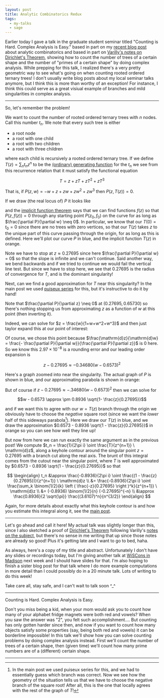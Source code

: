 ```yaml
---
layout: post
title: Analytic Combinatorics Redux
tags:
  - my-talks
  - sage
---
```


Earlier today I gave a talk in the graduate student seminar titled 
"Counting is Hard. Complex Analysis is Easy." based in part on my 
[recent blog post][1] about analytic combinatorics and based in part 
on [Varilly's notes on Dirichlet's Theorem][2], showing how to count 
the number of trees of a certain shape and the number of 
"primes of a certain shape" by doing complex analysis. While prepping 
for this talk, I realized there's a very pretty geometric way to see 
what's going on when counting rooted ordered ternary trees! I don't 
usually write blog posts about my local seminar talks anymore, but 
I think this is more than worthy of an exception! For instance, I think
this could serve as a great visiual example of branches and mild singularities
in complex analysis.

---

So, let's remember the problem! 

We want to count the number of rooted ordered ternary trees with 
$n$ nodes. Call this number $t_n$. We note that every such tree 
is either
- a root node
- a root with one child 
- a root with two children 
- a root with three children 

where each child is recursively a rooted ordered ternary tree. 
If we define $T(z) = \sum_n t_n z^n$ 
to be the [(ordinary) generating function][3] for the $t_n$ we see 
from this recurrence relation that it must satisfy the functional equation

$$
T = z + zT + zT^2 + zT^3
$$

That is, if $P(z,w) = -w + z + zw + zw^2 + zw^3$ then $P(z,T(z)) = 0$. 

If we draw (the real locus of) $P$ it looks like

<div class="auto">
<script type="text/x-sage">
P(z,w) = -w + z + z*w + z*w^2 + z*w^3
implicit_plot(P, (z,-3,3), (w,-3,3), axes=True)
</script>
</div>

and the [implicit function theorem][4] says that we can find functions 
$f(z)$ so that $P(z,f(z)) = 0$ through any starting point $P(z_0,f_0)$ on the curve
for as long as $\frac{\partial P}{\partial w} \neq 0$. In particular, 
we know that our $T(0) = t_0 = 0$ since there are no trees with zero vertices,
so that our $T(z)$ takes $z$ to the unique part of this curve 
passing through the origin, for as long as this is defined. Here we'll plot
our curve $P$ in blue, and the implicit function $T(z)$ in orange.

<div class="auto">
<script type="text/x-sage">
P(z,w) = -w + z + z*w + z*w^2 + z*w^3

singularity = solve([diff(P,w) == 0, P == 0], [z,w])[0]
singZ, singW = singularity[0].rhs(), singularity[1].rhs()

full = implicit_plot(P, (z,-3,3), (w,-3,3), color='blue')
T    = implicit_plot(P, (z,-3,3), (w,-1,singW), color='orange')
pt   = point((singZ, singW), rgbcolor='orange', pointsize=30)
name = text('  ({},{})'.format(n(singZ, digits=5), n(singW, digits=5)),
            (singZ, singW),horizontal_alignment='left',color='black')
show(full+T+pt+name, xmin=-3, xmax=3, ymin=-3, ymax=3, axes=True)
</script>
</div>

Note we have to stop at $z \approx 0.27695$ since here 
$\frac{\partial P}{\partial w} = 0$ so that the slope 
is infinite and we can't continue. Said another way, we bend backwards 
and if we tried to continue we would fail the vertical line test. 
But since we have to stop here, we see that $0.27695$ is the 
radius of convergence for $T$, and is the dominant singularity!

Next, can we find a good approximation for $T$ near this singularity? In the 
main post we used [puiseux series][5] for this, but it's instructive to 
do it by hand!

Note that $\frac{\partial P}{\partial z} \neq 0$ at 
$(0.27695, 0.65730)$ so there's nothing stopping us from 
approximating $z$ as a function of $w$ at this point (then inverting it).

Indeed, we can solve for $z = \frac{w}{1+w+w^2+w^3}$ and then just 
taylor expand this at our point of interest:

<div class="auto">
<script type="text/x-sage">
P(z,w) = -w + z + z*w + z*w^2 + z*w^3

singularity = solve([diff(P,w) == 0, P == 0], [z,w])[0]
singZ, singW = singularity[0].rhs(), singularity[1].rhs()

show((w/(1+w+w^2+w^3)).series(w==singW,5))

</script>
</div>

Of course, we chose this point because 
$\frac{\mathrm{d}z}{\mathrm{d}w} = 
\frac{- \frac{\partial P}{\partial w}}{\frac{\partial P}{\partial z}}$
is $0$ here. So we know this $2.97 \times 10^{-8}$ is a rounding error and 
our leading order expansion is 

$$
z - 0.27695 \approx -0.34680 (w - 0.6573)^2
$$

Here's a graph zoomed into near the singularity. The actual graph of $P$ is 
shown in blue, and our approximating parabola is shown in orange:

<div class="auto">
<script type="text/x-sage">
P(z,w) = -w + z + z*w + z*w^2 + z*w^3

singularity = solve([diff(P,w) == 0, P == 0], [z,w])[0]
singZ, singW = singularity[0].rhs(), singularity[1].rhs()
eps = 0.25

D2 = (w/(1+w+w^2+w^3)).diff(w,2).subs(w=singW)/factorial(2)

S(z,w) = z - singZ - D2 * (w - singW)^2

full = implicit_plot(P, (z,singZ-eps,singZ+eps), (w,singW-eps,singW+eps), 
                        color='blue')
S    = implicit_plot(S, (z,singZ-eps,singZ+eps), (w,singW-eps,singW+eps), 
                        color='orange')
pt   = point((singZ, singW), rgbcolor='orange', pointsize=30)
name = text('  ({},{})'.format(n(singZ, digits=5), n(singW, digits=5)),
            (singZ, singW),horizontal_alignment='left',color='black')
show(full+S+pt+name, xmin=singZ-1.1*eps, xmax=singZ+1.1*eps, 
        ymin=singW-1.1*eps, ymax=singW+1.1*eps, axes=True)
</script>
</div>

But of course if $z - 0.27695 \approx -.34680 (w - 0.6573)^2$ then we 
can solve for 

$$w - 0.6573 \approx \pm 0.8936 \sqrt{1- \frac{z}{0.27695}}$$

and if we want this to agree with our $w = T(z)$ branch through the 
origin we obviously have to choose the *negative* square root 
(since we want the *lower* half of this sideways parabola[^2]). Here we 
draw our $T(z)$ in blue, and we draw the approximation 
$0.6573 - 0.8936 \sqrt{1 - \frac{z}{0.27695}}$ in orange so you 
can see how well they line up!

<div class="auto">
<script type="text/x-sage">
P(z,w) = -w + z + z*w + z*w^2 + z*w^3

singularity = solve([diff(P,w) == 0, P == 0], [z,w])[0]
singZ, singW = singularity[0].rhs(), singularity[1].rhs()
eps = 0.01

D2 = (w/(1+w+w^2+w^3)).diff(w,2).subs(w=singW)/factorial(2)

S = singW - sqrt(singZ/-D2) * (1 - z/singZ)^(1/2)


T    = implicit_plot(P, (z,-0.1,0.3), (w,-0.1,singW+eps), color='blue')
S    = plot(S, (z,singZ-eps,singZ), color='orange')
pt   = point((singZ, singW), rgbcolor='black', pointsize=30)
show(T+S+pt, xmin=-0.1, xmax=0.3, ymin=-0.1, ymax=singW+eps, axes=True)
</script>
</div>

But now from here we can run exactly the same argument as in the 
previous post! We compute 
$t_n = \frac{1}{2\pi i} \oint \frac{T}{z^{n+1}} \ \mathrm{d}z$, 
along a keyhole contour around the singular point $z=0.27695$ 
with a branch cut along the real axis. The brunt of this integral 
comes from the cutout near the singular point, where $T$ is well 
approximated by $0.6573 - 0.8936 \sqrt{1 - \frac{z}{0.27695}}$ 
so that 

$$
\begin{align}
t_n 
&\approx 
\frac{-0.8936}{2\pi i} \oint \frac{(1 - \frac{z}{0.27695})}{z^{n+1}} \ \mathrm{d}z \\
&=
\frac{-0.8936}{2\pi i} \oint \frac{\sum_k \binom{1/2}{k} 
\left ( \frac{-z}{0.27695} \right )^k}{z^{n+1}} \ \mathrm{d}z \\
&=
(-0.8936) \binom{1/2}{n} (-0.27695)^{-n} \\
&\approx
\frac{0.8936}{2 \sqrt{\pi}} \frac{(3.6107)^n}{n^{3/2}}
\end{align}
$$

Again, for more details about exactly what this keyhole contour is and 
how you estimate this integral along it, see the [main post][1].

---

Let's go ahead and call it here! My actual talk was slightly longer 
than this, since I also sketched a proof of [Dirichlet's Theorem][6] 
following Varilly's [notes on the subject][2], but there's no sense 
in me writing that up since those notes are already so good! Plus it's 
getting late and I want to go to bed, haha.

As always, here's a copy of my title and abstract. Unfortunately I don't 
have any slides or recordings today, but I'm giving another talk at 
[WiSCons in Madison][7] next week and I should have slides for that. 
I'm also hoping to finish a sister blog post for that talk where I do 
more example computations in more detail than I could possibly do in a 
20 minute talk. Lots of writing to do this week!

Take care all, stay safe, and I can't wait to talk soon ^_^


---

Counting is Hard. Complex Analysis is Easy.

Don't you miss being a kid, when your mom would ask you to count how many of 
your alphabet fridge magnets were both red and vowels? When you saw the 
answer was "2", you felt such accomplishment.... But counting has only gotten 
harder since then, and now if you want to count how many objects satisfy some 
properties (say, being both red and vowels) it can be borderline impossible! 
In this talk we'll show how you can solve counting problems by doing complex 
analysis instead. First we'll count the number of trees of a certain shape, 
then (given time) we'll count how many prime numbers are of a (different) 
certain shape.

---

[1]: /2025/04/08/analytic-combinatorics-example
[2]: https://math.rice.edu/~av15/Files/Dirichlet.pdf
[3]: https://en.wikipedia.org/wiki/Generating_function
[4]: https://en.wikipedia.org/wiki/Implicit_function_theorem
[5]: https://en.wikipedia.org/wiki/Puiseux_series
[6]: https://en.wikipedia.org/wiki/Dirichlet%27s_theorem_on_arithmetic_progressions
[7]: https://awm-math.org/abstract/explicitly-computing-with-fukaya-categories-of-surfaces/

[^1]:
    Use implicit differentiation and compute! 
    We know $P(z,w) = 0$ so 

    $$
    \frac{\partial P}{\partial z} \frac{\mathrm{d}z}{\mathrm{d}w} 
    +
    \frac{\partial P}{\partial w} = 0
    $$

    and rearranging gives the claim.

[^2]:
    In the main post we used puiseux series for this, and we had 
    to essentially guess which branch was correct. Now we see how the 
    geometry of the situation tells us that we have to choose the 
    negative branch of the square root! After all, this is the one 
    that locally agrees with the rest of the graph of $T$!
